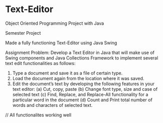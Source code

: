 # Text-Editor
Object Oriented Programming Project with Java

Semester Project

Made a fully functioning Text-Editor using Java Swing

Assignment Problem:
Develop a Text Editor in Java that will make use of Swing components and Java Collections Framework to implement several text edit functionalities as follows: 
1. Type a document and save it as a file of certain type. 
2. Load the document again from the location where it was saved.
3. Edit the document’s text by developing the following features in your text editor:
(a) Cut, copy, paste
(b) Change font type, size and case of selected text
(c) Find, Replace, and Replace-All functionality for a particular word in the document
(d) Count and Print total number of words and characters of selected text.


// All functionalites working well
